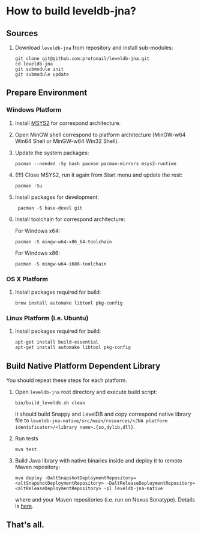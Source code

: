 # How to build leveldb-jna?

## Sources

1. Download `leveldb-jna` from repository and install sub-modules:

     ```
     git clone git@github.com:protonail/leveldb-jna.git
     cd leveldb-jna
     git submodule init
     git submodule update
     ```

## Prepare Environment

### Windows Platform

1. Install [MSYS2](http://msys2.github.io/) for correspond architecture.

1. Open MinGW shell correspond to platform architecture (MinGW-w64 Win64 Shell or MinGW-w64 Win32 Shell).

1. Update the system packages:

     ```
     pacman --needed -Sy bash pacman pacman-mirrors msys2-runtime
     ```
    
1. (!!!) Close MSYS2, run it again from Start menu and update the rest:

     ```
     pacman -Su
     ```
    
1. Install packages for development:

     ```   
    ﻿ pacman -S base-devel git
     ```
    
1. Install toolchain for correspond architecture:

     For Windows x64:

     ``` 
     pacman -S mingw-w64-x86_64-toolchain
     ```
    
     For Windows x86:
   
     ``` 
     pacman -S mingw-w64-i686-toolchain
     ```
    
### OS X Platform

1. Install packages required for build:

     ```
     brew install automake libtool pkg-config
     ```
     
### Linux Platform (i.e. Ubuntu)

1. Install packages required for build:

     ```
     apt-get install build-essential
     apt-get install automake libtool pkg-config
     ```

## Build Native Platform Dependent Library

You should repeat these steps for each platform.

1. Open `leveldb-jna` root directory and execute build script:

     ```
     bin/build_leveldb.sh clean
     ```
     
     It should build Snappy and LevelDB and copy correspond native library file to `leveldb-jna-native/src/main/resources/<JNA platform identificator>/<library name>.{so,dylib,dll}`.

1. Run tests

     ```
     mvn test
     ```
     
1. Build Java library with native binaries inside and deploy it to remote Maven repository:

     ```
     mvn deploy -DaltSnapshotDeploymentRepository=<altSnapshotDeploymentRepository> -DaltReleaseDeploymentRepository=<altReleaseDeploymentRepository> -pl leveldb-jna-native
     ```
     
     where <altSnapshotDeploymentRepository> and <altReleaseDeploymentRepository> your Maven repositories (i.e. run on Nexus Sonatype). Details is [here](https://maven.apache.org/plugins/maven-deploy-plugin/deploy-mojo.html).
     
## That's all.
